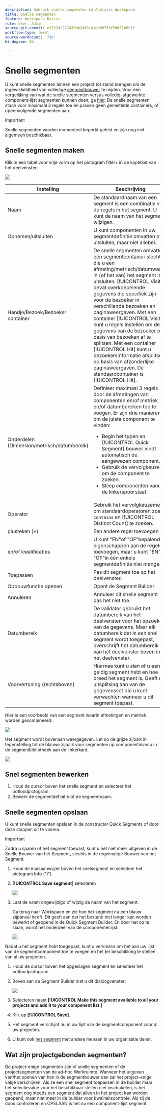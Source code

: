 ```yaml
---
description: Gebruik snelle segmenten in Analysis Workspace.
title: Snelle segmenten
feature: Workspace Basics
role: User, Admin
source-git-commit: ef232d1227430bb2430ca1da09756f5dd5106b1f
workflow-type: tm+mt
source-wordcount: '716'
ht-degree: 0%

---
```



# Snelle segmenten

U kunt snelle segmenten binnen een project tot stand brengen om de ingewikkeldheid van volledige [segmentbouwer](/help/components/segmentation/segmentation-workflow/seg-build.md) te mijden. Voor een vergelijking van wat de snelle segmenten versus volledig-afgewerkte component-lijst segmenten kunnen doen, ga [hier](/help/analyze/analysis-workspace/components/segments/t-freeform-project-segment.md). De snelle segmenten staan voor maximaal 3 regels toe en passen geen genestelde containers, of opeenvolgende segmenten aan.

>[!IMPORTANT]
> Snelle segmenten worden momenteel beperkt getest en zijn nog niet algemeen beschikbaar.

## Snelle segmenten maken

Klik in een tabel voor vrije vorm op het pictogram filter+ in de koptekst van het deelvenster:

![](assets/quick-seg1.png)

| Instelling | Beschrijving |
| --- | --- |
| Naam | De standaardnaam van een segment is een combinatie van de regels in het segment. U kunt de naam van het segment wijzigen. |
| Opnemen/uitsluiten | U kunt componenten in uw segmentdefinitie omvatten of uitsluiten, maar niet allebei. |
| Handje/Bezoek/Bezoeker container | De snelle segmenten omvatten één [segmentcontainer](https://experienceleague.adobe.com/docs/analytics/components/segmentation/seg-overview.html?lang=en#section_AF2A28BE92474DB386AE85743C71B2D6) slechts die u een afmeting/metrisch/datumwaaier in (of het van) het segment laat uitsluiten. [!UICONTROL Visitor] bevat overkoepelende gegevens die specifiek zijn voor de bezoeker in verschillende bezoeken en paginaweergaven. Met een container [!UICONTROL Visit] kunt u regels instellen om de gegevens van de bezoeker op basis van bezoeken af te splitsen. Met een container [!UICONTROL Hit] kunt u bezoekersinformatie afsplitsen op basis van afzonderlijke paginaweergaven. De standaardcontainer is [!UICONTROL Hit]. |
| Onderdelen (Dimension/metrisch/datumbereik) | Definieer maximaal 3 regels door de afmetingen van componenten en/of metriek en/of datumbereiken toe te voegen. Er zijn drie manieren om de juiste component te vinden:<ul><li>Begin het typen en [!UICONTROL Quick Segment] bouwer vindt automatisch de aangewezen component.</li><li>Gebruik de vervolgkeuzelijst om de component te zoeken.</li><li>Sleep componenten vanuit de linkerspoorstaaf.</li></ul> |
| Operator | Gebruik het vervolgkeuzemenu om standaardoperatoren zoals `contains` en [!UICONTROL Distinct Count] te zoeken. |
| plusteken (+) | Een andere regel toevoegen |
| en/of kwalificaties | U kunt &quot;EN&quot;of &quot;OF&quot;bepalende eigenschappen aan de regels toevoegen, maar u kunt &quot;EN&quot;en &quot;OF&quot;in één enkele segmentdefinitie niet mengen. |
| Toepassen | Pas dit segment toe op het deelvenster. |
| Opbouwfunctie openen | Opent de Segment Builder. |
| Annuleren | Annuleer dit snelle segment - pas het niet toe. |
| Datumbereik | De validator gebruikt het datumbereik van het deelvenster voor het opzoeken van de gegevens. Maar elk datumbereik dat in een snel segment wordt toegepast, overschrijft het datumbereik van het deelvenster boven in het deelvenster. |
| Voorvertoning (rechtsboven) | Hiermee kunt u zien of u een geldig segment hebt en hoe breed het segment is. Geeft de uitsplitsing aan van de gegevensset die u kunt verwachten wanneer u dit segment toepast. |

Hier is een voorbeeld van een segment waarin afmetingen en metriek worden gecombineerd:

![](assets/quick-seg2.png)

Het segment wordt bovenaan weergegeven. Let op de grijze zijbalk in tegenstelling tot de blauwe zijbalk voor segmenten op componentniveau in de segmentbibliotheek aan de linkerkant.

![](assets/quick-seg3.png)

## Snel segmenten bewerken

1. Houd de cursor boven het snelle segment en selecteer het potloodpictogram.
1. Bewerk de segmentdefinitie of de segmentnaam.

## Snelle segmenten opslaan

U kunt snelle segmenten opslaan in de constructor Quick Segments of door deze stappen uit te voeren.

>[!IMPORTANT]
>Zodra u sparen of het segment toepast, kunt u het niet meer uitgeven in de Snelle Bouwer van het Segment, slechts in de regelmatige Bouwer van het Segment.

1. Houd de muisaanwijzer boven het snelsegment en selecteer het pictogram Info (&quot;i&quot;).
1. **[!UICONTROL Save segment]** selecteren

   ![](assets/save-quick-seg.png)

1. Laat de naam ongewijzigd of wijzig de naam van het segment.

   Ga terug naar Workspace en zie hoe het segment nu een blauw zijpaneel heeft. Dit geeft aan dat het bestand niet langer kan worden bewerkt of geopend in de Quick Segment Builder. En door het op te slaan, wordt het onderdeel van de componentenlijst.

   ![](assets/quick-seg4.png)

Nadat u het segment hebt toegepast, kunt u verkiezen om het aan uw lijst van de segmentcomponent toe te voegen en het ter beschikking te stellen van al uw projecten.

1. Houd de cursor boven het opgeslagen segment en selecteer het potloodpictogram.

1. Boven aan de Segment Builder ziet u dit dialoogvenster:

   ![](assets/project-only.png)

1. Selecteren naast **[!UICONTROL Make this segment available to all your projects and add it to your component list.]**
1. Klik op **[!UICONTROL Save]**.
1. Het segment verschijnt nu in uw lijst van de segmentcomponent voor al uw projecten.
1. U kunt ook [het segment](/help/components/segmentation/segmentation-workflow/t-seg-share.md) met andere mensen in uw organisatie delen.

## Wat zijn projectgebonden segmenten?

De project-enige segmenten zijn of snelle segmenten of de projectsegmenten van de ad-hoc Werkruimte. Wanneer het uitgeven van/het openen van hen in de segmentbouwer dan zal het project-enige vakje verschijnen. Als ze een snel segment toepassen in de builder maar het selectievakje voor het beschikbaar stellen niet inschakelen, is het segment nog steeds een segment dat alleen in het project kan worden geopend, maar niet meer in de builder voor kwaliteitscontrole. Als zij de doos controleren en OPSLAAN is het nu een component-lijst segment.